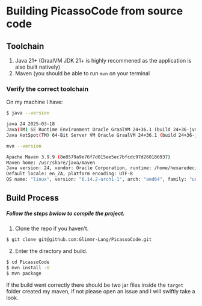 # Building PicassoCode from source code

## Toolchain
1. Java 21+ (GraalVM JDK 21+ is highly recommened as the application is also built natively)
2. Maven (you should be able to run `mvn` on your terminal

### Verify the correct toolchain

On my machine I have:
```sh
$ java --version

java 24 2025-03-18
Java(TM) SE Runtime Environment Oracle GraalVM 24+36.1 (build 24+36-jvmci-b01)
Java HotSpot(TM) 64-Bit Server VM Oracle GraalVM 24+36.1 (build 24+36-jvmci-b01, mixed mode, sharing)

mvn --version

Apache Maven 3.9.9 (8e8579a9e76f7d015ee5ec7bfcdc97d260186937)
Maven home: /usr/share/java/maven
Java version: 24, vendor: Oracle Corporation, runtime: /home/hexaredecimal/.local/bin/graalvm-jdk-24+36.1
Default locale: en_ZA, platform encoding: UTF-8
OS name: "linux", version: "6.14.2-arch1-1", arch: "amd64", family: "unix"
```

## Build Process

##### Follow the steps bwlow to compile the project.

1. Clone the repo if you haven't.
```sh
$ git clone git@github.com:Glimmr-Lang/PicassoCode.git
```

2. Enter the directory and build.
```sh
$ cd PicassoCode
$ mvn install -U
$ mvn package
```

If the build went correctly there should be two jar files inside the `target` folder created my maven, if not please open an issue 
and I will swiftly take a look.

